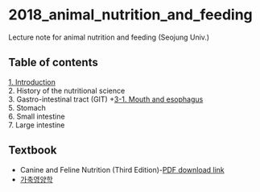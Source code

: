 # 2018_animal_nutrition_and_feeding
Lecture note for animal nutrition and feeding (Seojung Univ.)

## Table of contents
[1. Introduction](https://youngjunna.github.io/2018/02/02/CANF-Introduction/)  
2. History of the nutritional science  
3. Gastro-intestinal tract (GIT)
  +[3-1. Mouth and esophagus](https://youngjunna.github.io/2018/02/05/CANF-Mouth)  
5. Stomach  
6. Small intestine  
7. Large intestine  


## Textbook
- Canine and Feline Nutrition (Third Edition)-[PDF download link](http://library.aceondo.net/ebooks/Home_Economics/Canine_and_Feline_Nutrition.pdf)
- [가축영양학](http://press.knou.ac.kr/goods/textBookView.do?condCmdtCode=9788920909443&condLscValue=001&condYr=&condSmst=)
